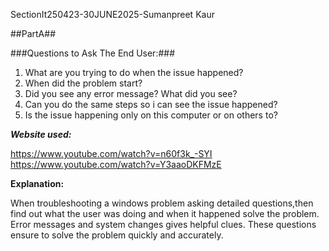 SectionIt250423-30JUNE2025-Sumanpreet Kaur

##PartA##

###Questions to Ask The End User:###

1. What are you trying to do when the issue happened?
2. When did the problem start?
3. Did you see any error message? What did you see?
4. Can you do the same steps so i can see the issue happened?
5. Is the issue happening only on this computer or on others to?

***Website used:***

https://www.youtube.com/watch?v=n60f3k_-SYI
https://www.youtube.com/watch?v=Y3aaoDKFMzE

**Explanation:**

When troubleshooting a windows problem asking detailed questions,then find out what the user was doing and when it happened solve the problem.
Error messages and system changes gives helpful clues. These questions ensure to solve the problem quickly and accurately.

